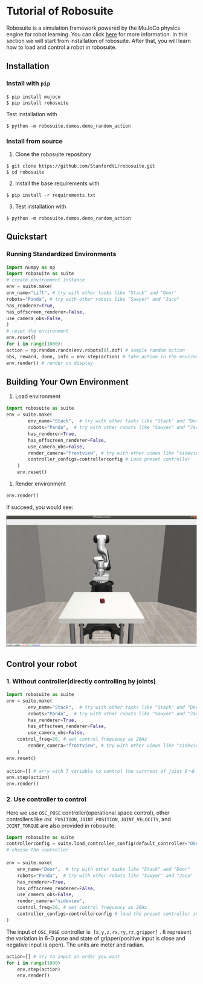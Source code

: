 # Tutorial of Robosuite

Robosuite is a simulation framework powered by the MuJoCo physics engine for robot learning. You can click [here](https://robosuite.ai/) for more information. In this section we will start from installation of robosuite. After that, you will learn how to load and control a robot in  robosuite.
## Installation

### Install with `pip`

```undefined
$ pip install mujoco
$ pip install robosuite
```

Test installation with

```undefined
$ python -m robosuite.demos.demo_random_action
```

### Install from source

1. Clone the robosuite repository

```undefined
$ git clone https://github.com/StanfordVL/robosuite.git
$ cd robosuite
```

2. Install the base requirements with

```undefined
$ pip install -r requirements.txt
```

3. Test installation with

```undefined
$ python -m robosuite.demos.demo_random_action
```

## Quickstart

### Running Standardized Environments

```Python
import numpy as np
import robosuite as suite
# create environment instance
env = suite.make(
env_name="Lift", # try with other tasks like "Stack" and "Door"
robots="Panda", # try with other robots like "Sawyer" and "Jaco"
has_renderer=True,
has_offscreen_renderer=False,
use_camera_obs=False,
)
# reset the environment
env.reset()
for i in range(1000):
action = np.random.randn(env.robots[0].dof) # sample random action
obs, reward, done, info = env.step(action) # take action in the environment
env.render() # render on display
```

## Building Your Own Environment

1. Load environment

```Python
import robosuite as suite
env = suite.make(
        env_name="Stack",  # try with other tasks like "Stack" and "Door"
        robots="Panda",  # try with other robots like "Sawyer" and "Jaco"
        has_renderer=True, 
        has_offscreen_renderer=False,
        use_camera_obs=False,
        render_camera="frontview", # try with other views like "sideview" and "birdview
        controller_configs=controllerconfig # Load preset controller
    )
    env.reset()
```

1. Render environment

```Python
env.render()
```

If succeed, you would see:

![Aaron Swartz](https://github.com/Xyang-X/Robosuite-with-Deepclaw/blob/main/img/robot_demo.png?raw=true)

 	 



## Control your robot

### 1. Without controller(directly controlling by joints)

```Python
import robosuite as suite
env = suite.make(
        env_name="Stack",  # try with other tasks like "Stack" and "Door"
        robots="Panda",  # try with other robots like "Sawyer" and "Jaco"
        has_renderer=True, 
        has_offscreen_renderer=False,
        use_camera_obs=False,
	control_freq=20, # set control frequency as 20Hz
        render_camera="frontview", # try with other views like "sideview" and "birdview
    )
env.reset()

action=[] # arry with 7 variable to control the currrent of joint 0～6 & gripper
env.step(action)
env.render()
```

### 2. Use controller to control  

Here we use `OSC_POSE` controller(operational space control),  other controllers like `OSC_POSITION`, `JOINT_POSITION`, `JOINT_VELOCITY`, and `JOINT_TORQUE`  are also provided in robosuite. 

```Python
import robosuite as suite
controllerconfig = suite.load_controller_config(default_controller="OSC_POSE")
# choose the controller

env = suite.make(
    env_name="Door",  # try with other tasks like "Stack" and "Door"
    robots="Panda",  # try with other robots like "Sawyer" and "Jaco"
    has_renderer=True,
    has_offscreen_renderer=False,
    use_camera_obs=False,
    render_camera="sideview",
    control_freq=20, # set control frequency as 20Hz
    controller_configs=controllerconfig # load the preset controller into environment
)
```

The input of `OSC_POSE` controller is` [x,y,z,rx,ry,rz,gripper]` . It represent the variation in 6-D pose and state of gripper(positive input is close and negative input is open). The units are meter and radian.

```python
action=[] # try to input an order you want
for i in range(1000)
	env.step(action)
    env.render()
```



